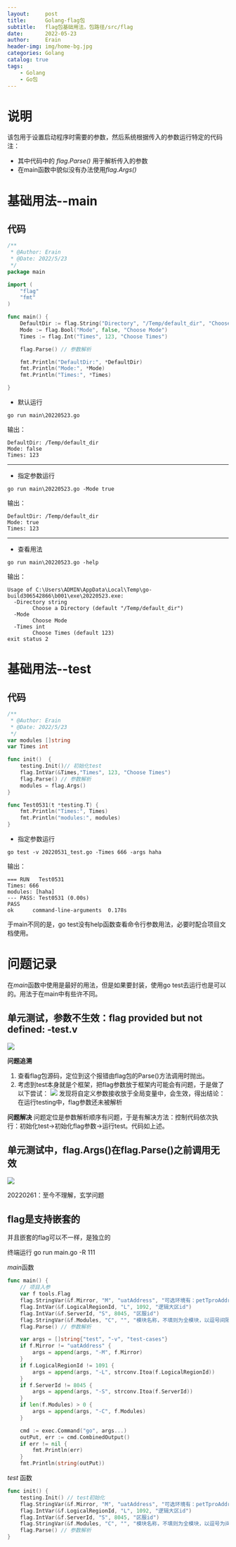 ```yaml
---
layout:     post
title:      Golang-flag包
subtitle:   flag包基础用法，包路径/src/flag
date:       2022-05-23
author:     Erain
header-img: img/home-bg.jpg
categories: Golang
catalog: true
tags:
    - Golang
    - Go包
---
```


# 说明
该包用于设置启动程序时需要的参数，然后系统根据传入的参数运行特定的代码
注：
- 其中代码中的 *flag.Parse()* 用于解析传入的参数
- 在main函数中貌似没有办法使用*flag.Args()*

# 基础用法--main

## 代码
```go
/**
 * @Author: Erain
 * @Date: 2022/5/23
 */
package main

import (
	"flag"
	"fmt"
)

func main() {
	DefaultDir := flag.String("Directory", "/Temp/default_dir", "Choose a Directory")
	Mode := flag.Bool("Mode", false, "Choose Mode")
	Times := flag.Int("Times", 123, "Choose Times")

	flag.Parse() // 参数解析

	fmt.Println("DefaultDir:", *DefaultDir)
	fmt.Println("Mode:", *Mode)
	fmt.Println("Times:", *Times)

}
```

- 默认运行		
```
go run main\20220523.go
```
输出：
```
DefaultDir: /Temp/default_dir		
Mode: false	
Times: 123
```
---

- 指定参数运行
```
go run main\20220523.go -Mode true
```
输出：
```
DefaultDir: /Temp/default_dir
Mode: true
Times: 123
```
---
- 查看用法	
```
go run main\20220523.go -help
```
输出：
```
Usage of C:\Users\ADMIN\AppData\Local\Temp\go-build306542866\b001\exe\20220523.exe:
  -Directory string
        Choose a Directory (default "/Temp/default_dir")
  -Mode
        Choose Mode
  -Times int
        Choose Times (default 123)
exit status 2
```


# 基础用法--test

## 代码
```go
/**
 * @Author: Erain
 * @Date: 2022/5/23
 */
var modules []string
var Times int

func init()  {
	testing.Init()// 初始化test
	flag.IntVar(&Times,"Times", 123, "Choose Times")
	flag.Parse() // 参数解析
	modules = flag.Args()
}

func Test0531(t *testing.T) {
	fmt.Println("Times:", Times)
	fmt.Println("modules:", modules)
}
```

- 指定参数运行
```
go test -v 20220531_test.go -Times 666 -args haha
```
输出：
```
=== RUN   Test0531
Times: 666
modules: [haha]
--- PASS: Test0531 (0.00s)
PASS
ok      command-line-arguments  0.178s
```

于main不同的是，go test没有help函数查看命令行参数用法，必要时配合项目文档使用。


# 问题记录
在*main*函数中使用是最好的用法，但是如果要封装，使用go test去运行也是可以的。用法于在main中有些许不同。

## 单元测试，参数不生效：flag provided but not defined: -test.v
![](/img/post/Golang/flag.png)

**问题追溯**
1. 查看flag包源码，定位到这个报错由flag包的Parse()方法调用时抛出。
2. 考虑到test本身就是个框架，把flag参数放于框架内可能会有问题，于是做了以下尝试：
   ![](/img/post/Golang/flag2.png)
   发现将自定义参数接收放于全局变量中，会生效，得出结论：在运行testing中，flag参数还未被解析

**问题解决**
问题定位是参数解析顺序有问题，于是有解决方法：控制代码依次执行：初始化test->初始化flag参数->运行test。代码如上述。

## 单元测试中，flag.Args()在flag.Parse()之前调用无效
![](/img/post/Golang/flag3.png)

20220261：至今不理解，玄学问题

## flag是支持嵌套的

并且嵌套的flag可以不一样，是独立的

终端运行 go run main.go -R 111

*main*函数
```go
func main() {
	// 项目入参
	var f tools.Flag
	flag.StringVar(&f.Mirror, "M", "uatAddress", "可选环境有：petTproAddress、petAddress，要新增需兼容")
	flag.IntVar(&f.LogicalRegionId, "L", 1092, "逻辑大区id")
	flag.IntVar(&f.ServerId, "S", 8045, "区服id")
	flag.StringVar(&f.Modules, "C", "", "模块名称，不填则为全模块，以逗号间隔")
	flag.Parse() // 参数解析

	var args = []string{"test", "-v", "test-cases"}
	if f.Mirror != "uatAddress" {
		args = append(args, "-M", f.Mirror)
	}
	if f.LogicalRegionId != 1091 {
		args = append(args, "-L", strconv.Itoa(f.LogicalRegionId))
	}
	if f.ServerId != 8045 {
		args = append(args, "-S", strconv.Itoa(f.ServerId))
	}
	if len(f.Modules) > 0 {
		args = append(args, "-C", f.Modules)
	}

	cmd := exec.Command("go", args...)
	outPut, err := cmd.CombinedOutput()
	if err != nil {
		fmt.Println(err)
	}
	fmt.Println(string(outPut))
```

*test* 函数
```go
func init() {
	testing.Init() // test初始化
	flag.StringVar(&f.Mirror, "M", "uatAddress", "可选环境有：petTproAddress、petAddress、neAddress，要新增需兼容")
	flag.IntVar(&f.LogicalRegionId, "L", 1092, "逻辑大区id")
	flag.IntVar(&f.ServerId, "S", 8045, "区服id")
	flag.StringVar(&f.Modules, "C", "", "模块名称，不填则为全模块，以逗号为间隔")
	flag.Parse() // 参数解析
}
```